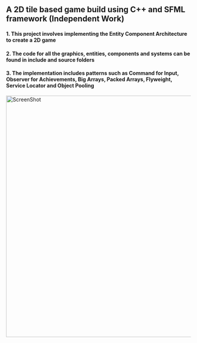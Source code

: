 ## A 2D tile based game build using C++ and SFML framework (Independent Work)
#### 1. This project involves implementing the Entity Component Architecture to create a 2D game
#### 2. The code for all the graphics, entities, components and systems can be found in include and source folders
#### 3. The implementation includes patterns such as Command for Input, Observer for Achievements, Big Arrays, Packed Arrays, Flyweight, Service Locator and Object Pooling
<img width="658" alt="ScreenShot" src="https://github.com/Dharanidharp/2D-Tile-Based-Game-Cpp/assets/27700031/d4cc2fc7-6caf-455f-9153-f955c602f307">
